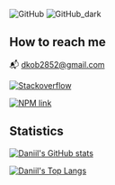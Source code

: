 ![GitHub](https://user-images.githubusercontent.com/93822098/183157551-92e8ea14-691d-451f-aa08-23b659706b83.png#gh-light-mode-only)
![GitHub_dark](https://user-images.githubusercontent.com/93822098/183158496-b8026402-01e9-4712-8526-89fef99039b5.png#gh-dark-mode-only)

## How to reach me

📬 dkob2852@gmail.com

[![Stackoverflow](https://img.shields.io/static/v1?label=Daniil8k&message=stackoverflow&color=orange&style=flat&logo=stackoverflow)](https://stackoverflow.com/users/18267362/daniil8k)

[![NPM link](https://img.shields.io/static/v1?label=Daniil8k&message=npm&color=red&style=flat&logo=npm)](https://www.npmjs.com/~daniil8k)

## Statistics

[![Daniil's GitHub stats](https://github-readme-stats.vercel.app/api?username=Daniil8k&show_icons=true&hide=contribs&bg_color=ffffff00&text_color=58728f&border_color=21262d)](https://github.com/anuraghazra/github-readme-stats)

[![Daniil's Top Langs](https://github-readme-stats.vercel.app/api/top-langs/?username=Daniil8k&layout=compact&hide=vue&langs_count=6&bg_color=ffffff00&text_color=58728f&border_color=21262d)](https://github.com/anuraghazra/github-readme-stats)

